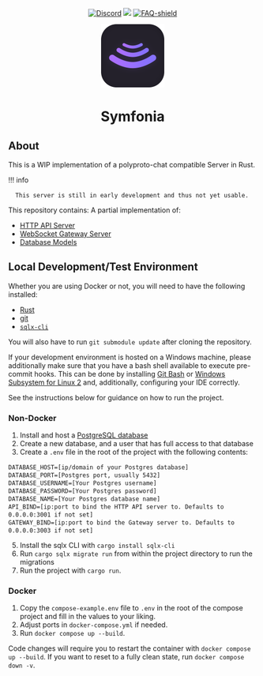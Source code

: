 <div align="center">

[![Discord]][Discord-invite]
<img src="https://img.shields.io/static/v1?label=Status&message=Early%20Development&color=blue">
[![FAQ-shield]][FAQ]

[FAQ-shield]: https://img.shields.io/badge/Frequently_Asked_Questions_(FAQ)-ff62bd
[FAQ]: https://github.com/polyphony-chat/.github/blob/main/FAQ.md

</div>

<p align="center">
  
  <img width="128" src="https://github.com/polyphony-chat/branding/blob/main/logos/polyphony-symfonia-transparent-8bit.png?raw=true" alt="The Symfonia logo. a dark, square background with rounded edges. on this background, there are four vertically stacked, purple lines. The lines are all vaguely u-shaped and resemble sound waves being emitted into one direction, with the lower lines being thicker and wider than the upper lines." />
  <h1 align="center">Symfonia</h1>
</p>

## About

This is a WIP implementation of a polyproto-chat compatible Server in Rust.

!!! info

      This server is still in early development and thus not yet usable.



This repository contains:
A partial implementation of:

- [HTTP API Server](/src/crates/symfonia-api)
- [WebSocket Gateway Server](/src/crates/symfonia-gateway)
- [Database Models](/src/crates/util/migrations)

## Local Development/Test Environment

Whether you are using Docker or not, you will need to have the following installed:

- [Rust](https://www.rust-lang.org/tools/install)
- [git](https://git-scm.com/downloads)
- [`sqlx-cli`](https://crates.io/crates/sqlx-cli)

You will also have to run `git submodule update` after cloning the repository.

If your development environment is hosted on a Windows machine, please additionally make sure that
you have a bash shell available to execute pre-commit hooks. This can be done by installing
[Git Bash](https://git-scm.com/downloads) or
[Windows Subsystem for Linux 2](https://learn.microsoft.com/en-us/windows/wsl/install) and, additionally,
configuring your IDE correctly.

See the instructions below for guidance on how to run the project.

### Non-Docker

1. Install and host a [PostgreSQL database](https://www.postgresql.org/download/)
2. Create a new database, and a user that has full access to that database
3. Create a `.env` file in the root of the project with the following contents:

```env
DATABASE_HOST=[ip/domain of your Postgres database]
DATABASE_PORT=[Postgres port, usually 5432]
DATABASE_USERNAME=[Your Postgres username]
DATABASE_PASSWORD=[Your Postgres password]
DATABASE_NAME=[Your Postgres database name]
API_BIND=[ip:port to bind the HTTP API server to. Defaults to 0.0.0.0:3001 if not set]
GATEWAY_BIND=[ip:port to bind the Gateway server to. Defaults to 0.0.0.0:3003 if not set]
```

5. Install the sqlx CLI with `cargo install sqlx-cli`
6. Run `cargo sqlx migrate run` from within the project directory to run the migrations
7. Run the project with `cargo run`.

### Docker

1. Copy the `compose-example.env` file to `.env` in the root of the compose project and fill in the values
   to your liking.
2. Adjust ports in `docker-compose.yml` if needed.
3. Run `docker compose up --build`.

Code changes will require you to restart the container with `docker compose up --build`. If you want
to reset to a fully clean state, run `docker compose down -v`.

[Discord]: https://dcbadge.vercel.app/api/server/m3FpcapGDD?style=flat
[Discord-invite]: https://discord.com/invite/m3FpcapGDD
[build-shield]: https://img.shields.io/github/actions/workflow/status/polyphony-chat/symfonia/rust.yml?style=flat
[build-url]: https://github.com/polyphony-chat/symfonia/blob/main/.github/workflows/rust.yml
